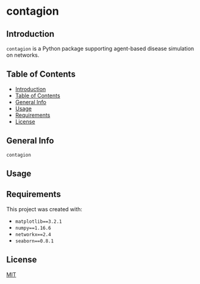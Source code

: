 # contagion

## Introduction
`contagion` is a Python package supporting agent-based disease simulation on networks.


## Table of Contents
* [Introduction](#introduction)
* [Table of Contents](#table-of-contents)
* [General Info](#general-info)
* [Usage](#usage)
* [Requirements](#requirements)
* [License](#license)

## General Info
`contagion`

## Usage

## Requirements
This project was created with:
- `matplotlib==3.2.1`
- `numpy==1.16.6`
- `networkx==2.4`
- `seaborn==0.8.1`

## License
[MIT](https://choosealicense.com/licenses/mit/)
